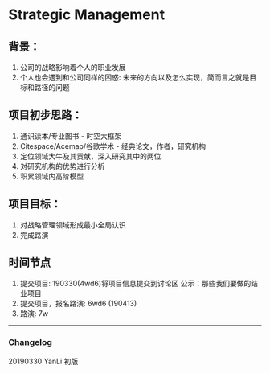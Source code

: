 # Strategic Management

## 背景：

1. 公司的战略影响着个人的职业发展
2. 个人也会遇到和公司同样的困惑: 未来的方向以及怎么实现，简而言之就是目标和路径的问题

## 项目初步思路：

1. 通识读本/专业图书 - 时空大框架
2. Citespace/Acemap/谷歌学术 - 经典论文，作者，研究机构
3. 定位领域大牛及其贡献，深入研究其中的两位
4. 对研究机构的优势进行分析
5. 积累领域内高阶模型

## 项目目标：

1. 对战略管理领域形成最小全局认识
2. 完成路演

## 时间节点

1. 提交项目: 190330(4wd6)将项目信息提交到讨论区 公示：那些我们要做的结业项目
2. 提交项目，报名路演: 6wd6 (190413)
3. 路演: 7w 


---

### Changelog

20190330 YanLi 初版
